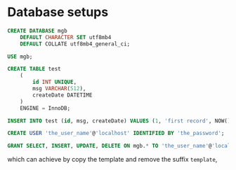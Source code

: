 # Database setups

```sql
CREATE DATABASE mgb
    DEFAULT CHARACTER SET utf8mb4
    DEFAULT COLLATE utf8mb4_general_ci;

USE mgb;

CREATE TABLE test
    (
        id INT UNIQUE,
        msg VARCHAR(512),
        createDate DATETIME
    )
    ENGINE = InnoDB;

INSERT INTO test (id, msg, createDate) VALUES (1, 'first record', NOW());

CREATE USER 'the_user_name'@'localhost' IDENTIFIED BY 'the_password';

GRANT SELECT, INSERT, UPDATE, DELETE ON mgb.* TO 'the_user_name'@'localhost';
```

which can achieve by copy the template and remove the suffix `template`,